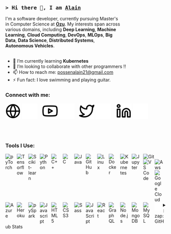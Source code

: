 
<!-- Intro  -->
<h3 align="left"><samp>&gt; Hi there 👋, I am <b><a target="_blank" href="https://n-alain.me">Alain</a></b></samp></h3>
<div style="width:72%">
 I'm a software developer, currently pursuing Master's in Computer Science at <strong><a href="https://www.ozyegin.edu.tr/tr">Ozu</a></strong>. My interests span across various domains, including <strong>Deep Learning</strong>, <strong>Machine Learning</strong>, <strong>Cloud Computing</strong>, <strong>DevOps</strong>, <strong>MLOps</strong>, <strong>Big Data</strong>, <strong>Data Science</strong>, <strong>Distributed Systems</strong>, <strong>Autonomous Vehicles</strong>.
</div>
<br />
<!-- About -->

- 🌱 I’m currently learning <strong>Kubernetes</strong>
- 👯 I’m looking to collaborate with other programmers !!
- 📫 How to reach me: possenalain21@gmail.com
- ⚡ Fun fact: I love swimming and playing guitar.

### Connect with me:

[![website](./img/globe-light.svg)](https://n-alain.me)
[![website](./img/globe-dark.svg)](https://n-alain.me)
&nbsp;&nbsp;
[![website](./img/youtube-light.svg)](https://youtube.com/@n-alain)
[![website](./img/youtube-dark.svg)](https://youtube.com/@n-alain)
&nbsp;&nbsp;
[![website](./img/twitter-light.svg)](https://twitter.com/@Possenalain)
[![website](./img/twitter-dark.svg)](https://twitter.com/@Possenalain)
&nbsp;&nbsp;
[![website](./img/linkedin-light.svg)](https://www.linkedin.com/in/ndigande/)
[![website](./img/linkedin-dark.svg)](https://www.linkedin.com/in/ndigande/)

<br />
<br />

### Tools I Use:

<img align="left" alt="pyTorch" width="26px" src="https://cdn.jsdelivr.net/gh/devicons/devicon/icons/pytorch/pytorch-original.svg" style="padding-right:10px;" />
<img align="left" alt="Tensorflow" width="26px" src="https://cdn.jsdelivr.net/gh/devicons/devicon/icons/tensorflow/tensorflow-original.svg" style="padding-right:10px;" />
<img align="left" alt="Scikit-learn" width="26px" src="https://cdn.jsdelivr.net/gh/devicons/devicon/icons/scikitlearn/scikitlearn-original.svg" style="padding-right:10px;" />
<img align="left" alt="Python" width="26px" src="https://cdn.jsdelivr.net/gh/devicons/devicon/icons/python/python-original.svg" style="padding-right:10px;" />
<img align="left" alt="C++" width="26px" src="https://cdn.jsdelivr.net/gh/devicons/devicon/icons/cplusplus/cplusplus-original.svg" style="padding-right:10px;" />
<img align="left" alt="C" width="26px" src="https://cdn.jsdelivr.net/gh/devicons/devicon/icons/c/c-original.svg" style="padding-right:10px;" />
<img align="left" alt="Java" width="26px" src="https://cdn.jsdelivr.net/gh/devicons/devicon/icons/java/java-original.svg" style="padding-right:10px;" />
<img align="git" alt="Git" width="26px" src="https://cdn.jsdelivr.net/gh/devicons/devicon/icons/git/git-original.svg" style="padding-right:10px;" />
<img align="left" alt="GitHub" width="26px" src="https://cdn.jsdelivr.net/gh/devicons/devicon/icons/github/github-original.svg" style="padding-right:10px;" />
<img align="left" alt="Linux" width="26px" src="https://cdn.jsdelivr.net/gh/devicons/devicon/icons/linux/linux-original.svg" style="padding-right:10px;" />
<img align="left" alt="Docker" width="26px" src="https://cdn.jsdelivr.net/gh/devicons/devicon/icons/docker/docker-original.svg" style="padding-right:10px;" />
<img align="left" alt="Kubernetes" width="26px" src="https://cdn.jsdelivr.net/gh/devicons/devicon/icons/kubernetes/kubernetes-plain.svg" style="padding-right:10px;" />
<img align="left" alt="Jupyter" width="26px" src="https://cdn.jsdelivr.net/gh/devicons/devicon/icons/jupyter/jupyter-original.svg" style="padding-right:10px;" />
<img align="left" alt="VS Code" width="26px" src="https://cdn.jsdelivr.net/gh/devicons/devicon/icons/vscode/vscode-original.svg" style="padding-right:10px;" />
<img align="left" alt="Aws" width="26px" src="https://cdn.jsdelivr.net/gh/devicons/devicon/icons/amazonwebservices/amazonwebservices-original-wordmark.svg" style="padding-right:10px;" />
<img align="left" alt="Google Cloud" width="26px" src="https://cdn.jsdelivr.net/gh/devicons/devicon/icons/googlecloud/googlecloud-original.svg" style="padding-right:10px;" />
<img align="left" alt="Azure" width="26px" src="https://cdn.jsdelivr.net/gh/devicons/devicon/icons/azure/azure-original.svg" style="padding-right:10px;" />
<img align="left" alt="Heroku" width="26px" src="https://cdn.jsdelivr.net/gh/devicons/devicon/icons/heroku/heroku-original.svg" style="padding-right:10px;" />
<img align="left" alt="pySpark" width="26px" src="https://cdn.jsdelivr.net/gh/devicons/devicon/icons/apachespark/apachespark-original-wordmark.svg" style="padding-right:10px;" />
<img align="left" alt="Javascript" width="26px" src="https://cdn.jsdelivr.net/gh/devicons/devicon/icons/javascript/javascript-original.svg" style="padding-right:10px;" />
<img align="left" alt="HTML5" width="26px" src="https://cdn.jsdelivr.net/gh/devicons/devicon/icons/html5/html5-original.svg" style="padding-right:10px;" />
<img align="left" alt="CSS3" width="26px" src="https://cdn.jsdelivr.net/gh/devicons/devicon/icons/css3/css3-original.svg" style="padding-right:10px;" />
<img align="left" alt="Sass" width="26px" src="https://cdn.jsdelivr.net/gh/devicons/devicon/icons/sass/sass-original.svg" style="padding-right:10px;" />
<img align="left" alt="JavaScript" width="26px" src="https://cdn.jsdelivr.net/gh/devicons/devicon/icons/javascript/javascript-original.svg" style="padding-right:10px;" />
<img align="left" alt="React" width="26px" src="https://cdn.jsdelivr.net/gh/devicons/devicon/icons/react/react-original.svg" style="padding-right:10px;" />
<img align="left" alt="GraphQL" width="26px" src="https://cdn.jsdelivr.net/gh/devicons/devicon/icons/graphql/graphql-plain.svg" style="padding-right:10px;" />
<img align="left" alt="Node.js" width="26px" src="https://cdn.jsdelivr.net/gh/devicons/devicon/icons/nodejs/nodejs-original.svg" style="padding-right:10px;" />
<img align="left" alt="MongoDB" width="26px" src="https://cdn.jsdelivr.net/gh/devicons/devicon/icons/mongodb/mongodb-original.svg" style="padding-right:10px;" />
<img align="left" alt="MySQL" width="26px" src="https://cdn.jsdelivr.net/gh/devicons/devicon/icons/mysql/mysql-original.svg" style="padding-right:10px;" />
<img align="left" alt="Terminal" width="26px" src="./img/terminal-dark.svg" />

<br />
<br />

<details>
  <summary>:zap: GitHub Stats</summary>
  <img align="left" alt="Alain's GitHub Stats" src="https://github-readme-stats.vercel.app/api?username=possenalain&show_icons=true&hide_border=false&title_color=ff652f&icon_color=FFE400&bg_color=09131B&text_color=ffffff&border_color=0c1a25" />
</details>
